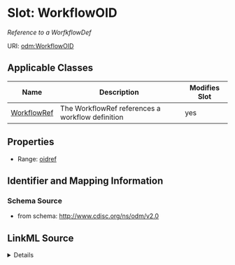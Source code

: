 # Slot: WorkflowOID


_Reference to a WorfkflowDef_



URI: [odm:WorkflowOID](http://www.cdisc.org/ns/odm/v2.0/WorkflowOID)



<!-- no inheritance hierarchy -->




## Applicable Classes

| Name | Description | Modifies Slot |
| --- | --- | --- |
[WorkflowRef](WorkflowRef.md) | The WorkflowRef references a workflow definition |  yes  |







## Properties

* Range: [oidref](oidref.md)





## Identifier and Mapping Information







### Schema Source


* from schema: http://www.cdisc.org/ns/odm/v2.0




## LinkML Source

<details>
```yaml
name: WorkflowOID
description: Reference to a WorfkflowDef
from_schema: http://www.cdisc.org/ns/odm/v2.0
rank: 1000
alias: WorkflowOID
domain_of:
- WorkflowRef
range: oidref

```
</details>